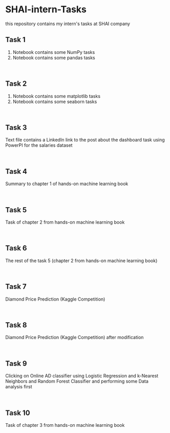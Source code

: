 # SHAI-intern-Tasks
this repository contains my intern's tasks at SHAI company

## Task 1
1. Notebook contains some NumPy tasks
2. Notebook contains some pandas tasks

<br>

## Task 2
1. Notebook contains some matplotlib tasks
2. Notebook contains some seaborn tasks

<br>

## Task 3
Text file contains a LinkedIn link to the post about the dashboard task using PowerPI for the salaries dataset

<br>

## Task 4
Summary to chapter 1 of hands-on machine learning book

<br>

## Task 5
Task of chapter 2 from hands-on machine learning book
   
<br>

## Task 6
The rest of the task 5 (chapter 2 from hands-on machine learning book)
   
<br>

## Task 7
Diamond Price Prediction (Kaggle Competition)
   
<br>

## Task 8
Diamond Price Prediction (Kaggle Competition) after modification 
   
<br>

## Task 9
Clicking on Online AD classifier using Logistic Regression and k-Nearest Neighbors and Random Forest Classifier and performing some Data analysis first

<br>

## Task 10
Task of chapter 3 from hands-on machine learning book
